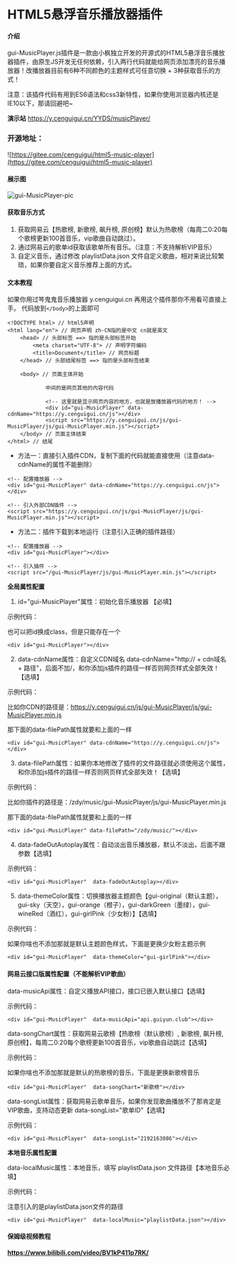 # HTML5悬浮音乐播放器插件

#### 介绍


gui-MusicPlayer.js插件是一款由小枫独立开发的开源式的HTML5悬浮音乐播放器插件，由原生JS开发无任何依赖，引入两行代码就能给网页添加漂亮的音乐播放器！改播放器目前有6种不同颜色的主题样式可任意切换 + 3种获取音乐的方式！

注意：该插件代码有用到ES6语法和css3新特性，如果你使用浏览器内核还是IE10以下，那请回避吧~

 **演示站** 
https://y.cenguigui.cn/YYDS/musicPlayer/

###  开源地址：
![https://gitee.com/cenguigui/html5-music-player](https://gitee.com/cenguigui/html5-music-player)

#### 展示图

![gui-MusicPlayer-pic](https://www.cenguigui.cn/usr/uploads/2023/08/2818457527.png)

#### 获取音乐方式

1. 获取网易云【热歌榜, 新歌榜, 飙升榜, 原创榜】默认为热歌榜（每周二0:20每个歌榜更新100首音乐，vip歌曲自动跳过）。
2. 通过网易云的歌单id获取该歌单所有音乐。（注意：不支持解析VIP音乐）
3. 自定义音乐，通过修改 playlistData.json 文件自定义歌曲，相对来说比较繁琐，如果你要自定义音乐推荐上面的方式。

#### 文本教程

如果你用过笒鬼鬼音乐播放器 y.cenguigui.cn 再用这个插件那你不用看可直接上手。
代码放到`</body>`的上面即可

```
<!DOCTYPE html> // html5声明
<html lang="en"> // 网页声明 zh-CN指的是中文 cn就是英文
    <head> // 头部标签 ==> 指的是头部标签开始
        <meta charset="UTF-8"> // 声明字符编码
        <title>Document</title> // 网页标题
    </head> // 头部结尾标签 ==> 指的是头部标签结束
    
    <body> // 页面主体开始
    
            中间的是网页其他的内容代码
    
            <!-- 这里就是显示网页内容的地方，也就是放播放器代码的地方！ -->
            <div id="gui-MusicPlayer" data-cdnName="https://y.cenguigui.cn/js"></div>
            <script src="https://y.cenguigui.cn/js/gui-MusicPlayer/js/gui-MusicPlayer.min.js"></script>
    </body> // 页面主体结束
</html> // 结尾
```

- 方法一：直接引入插件CDN，复制下面的代码就能直接使用（注意data-cdnName的属性不能删除）

```
<!-- 配置播放器 -->
<div id="gui-MusicPlayer" data-cdnName="https://y.cenguigui.cn/js"></div>

<!-- 引入外部CDN插件 -->
<script src="https://y.cenguigui.cn/js/gui-MusicPlayer/js/gui-MusicPlayer.min.js"></script>
```

- 方法二：插件下载到本地运行（注意引入正确的插件路径）

```
<!-- 配置播放器 -->
<div id="gui-MusicPlayer"></div>

<!-- 引入插件 -->
<script src="/gui-MusicPlayer/js/gui-MusicPlayer.min.js"></script>
```

 **全局属性配置** 

1. id="gui-MusicPlayer"属性：初始化音乐播放器 【必填】

示例代码：

也可以把id换成class，但是只能存在一个


```
<div id="gui-MusicPlayer"></div>
```


2. data-cdnName属性：自定义CDN域名 data-cdnName="http:// + cdn域名 + 路径"，后面不加/，和你添加js插件的路径一样否则网页样式全部失效！【选填】

示例代码：

比如你CDN的路径是：https://y.cenguigui.cn/js/gui-MusicPlayer/js/gui-MusicPlayer.min.js

那下面的data-filePath属性就要和上面的一样


```
<div id="gui-MusicPlayer" data-cdnName="https://y.cenguigui.cn/js"></div>
```


3. data-filePath属性：如果你本地修改了插件的文件路径就必须使用这个属性，和你添加js插件的路径一样否则网页样式全部失效！【选填】

示例代码：

比如你插件的路径是：/zdy/music/gui-MusicPlayer/js/gui-MusicPlayer.min.js

那下面的data-filePath属性就要和上面的一样


```
<div id="gui-MusicPlayer" data-filePath="/zdy/music/"></div>
```


4. data-fadeOutAutoplay属性：自动淡出音乐播放器，默认不淡出，后面不跟参数【选填】

示例代码：


```
<div id="gui-MusicPlayer"  data-fadeOutAutoplay></div>
```


5. data-themeColor属性：切换播放器主题颜色【gui-original（默认主题），gui-sky（天空），gui-orange（橙子），gui-darkGreen（墨绿），gui-wineRed（酒红），gui-girlPink（少女粉）】【选填】

示例代码：

如果你啥也不添加那就是默认主题颜色样式，下面是更换少女粉主题示例


```
<div id="gui-MusicPlayer"  data-themeColor="gui-girlPink"></div>
```

#### 网易云接口版属性配置（不能解析VIP歌曲）

data-musicApi属性：自定义播放API接口，接口已嵌入默认接口【选填】

示例代码：


```
<div id="gui-MusicPlayer"  data-musicApi="api.guiyun.club"></div>
```


data-songChart属性：获取网易云歌榜【热歌榜（默认歌榜）, 新歌榜, 飙升榜, 原创榜】，每周二0:20每个歌榜更新100首音乐，vip歌曲自动跳过【选填】

示例代码：

如果你啥也不添加那就是默认的热歌榜的音乐，下面是更换新歌榜音乐


```
<div id="gui-MusicPlayer"  data-songChart="新歌榜"></div>
```


data-songList属性：获取网易云歌单音乐，如果你发现歌曲播放不了那肯定是VIP歌曲，支持动态更新 data-songList="歌单ID"【选填】

示例代码：


```
<div id="gui-MusicPlayer"  data-songList="2192163086"></div>
```


 **本地音乐属性配置** 

data-localMusic属性：本地音乐，填写 playlistData.json 文件路径【本地音乐必填】

示例代码：

注意引入的是playlistData.json文件的路径


```
<div id="gui-MusicPlayer"  data-localMusic="playlistData.json"></div>
```



#### 保姆级视频教程

 **https://www.bilibili.com/video/BV1kP411p7RK/** 

